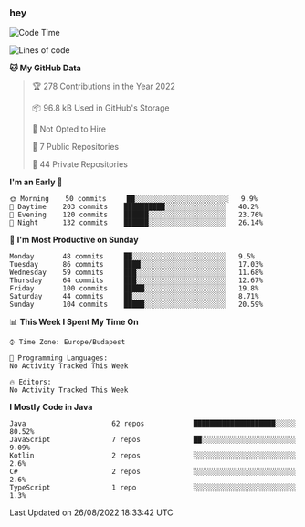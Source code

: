 ### hey

<!--START_SECTION:waka-->
![Code Time](http://img.shields.io/badge/Code%20Time-801%20hrs%2035%20mins-blue)

![Lines of code](https://img.shields.io/badge/From%20Hello%20World%20I%27ve%20Written-509%20Thousand%20lines%20of%20code-blue)

**🐱 My GitHub Data** 

> 🏆 278 Contributions in the Year 2022
 > 
> 📦 96.8 kB Used in GitHub's Storage 
 > 
> 🚫 Not Opted to Hire
 > 
> 📜 7 Public Repositories 
 > 
> 🔑 44 Private Repositories  
 > 
**I'm an Early 🐤** 

```text
🌞 Morning    50 commits     ██░░░░░░░░░░░░░░░░░░░░░░░   9.9% 
🌆 Daytime    203 commits    ██████████░░░░░░░░░░░░░░░   40.2% 
🌃 Evening    120 commits    ██████░░░░░░░░░░░░░░░░░░░   23.76% 
🌙 Night      132 commits    ██████░░░░░░░░░░░░░░░░░░░   26.14%

```
📅 **I'm Most Productive on Sunday** 

```text
Monday       48 commits     ██░░░░░░░░░░░░░░░░░░░░░░░   9.5% 
Tuesday      86 commits     ████░░░░░░░░░░░░░░░░░░░░░   17.03% 
Wednesday    59 commits     ███░░░░░░░░░░░░░░░░░░░░░░   11.68% 
Thursday     64 commits     ███░░░░░░░░░░░░░░░░░░░░░░   12.67% 
Friday       100 commits    █████░░░░░░░░░░░░░░░░░░░░   19.8% 
Saturday     44 commits     ██░░░░░░░░░░░░░░░░░░░░░░░   8.71% 
Sunday       104 commits    █████░░░░░░░░░░░░░░░░░░░░   20.59%

```


📊 **This Week I Spent My Time On** 

```text
⌚︎ Time Zone: Europe/Budapest

💬 Programming Languages: 
No Activity Tracked This Week

🔥 Editors: 
No Activity Tracked This Week

```

**I Mostly Code in Java** 

```text
Java                     62 repos            ████████████████████░░░░░   80.52% 
JavaScript               7 repos             ██░░░░░░░░░░░░░░░░░░░░░░░   9.09% 
Kotlin                   2 repos             ░░░░░░░░░░░░░░░░░░░░░░░░░   2.6% 
C#                       2 repos             ░░░░░░░░░░░░░░░░░░░░░░░░░   2.6% 
TypeScript               1 repo              ░░░░░░░░░░░░░░░░░░░░░░░░░   1.3%

```



 Last Updated on 26/08/2022 18:33:42 UTC
<!--END_SECTION:waka-->
